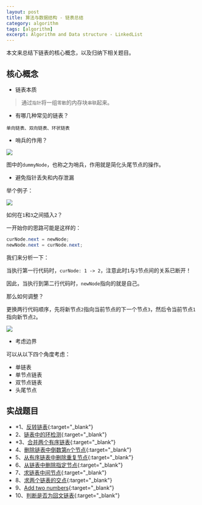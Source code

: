 ```yaml
---
layout: post
title: 算法与数据结构 - 链表总结
category: algorithm
tags: [algorithm]
excerpt: Algorithm and Data structure - LinkedList
---
```



本文来总结下链表的核心概念，以及归纳下相关题目。  



## 核心概念  

- 链表本质  

> 通过`指针`将一组`零散`的内存块`串联`起来。  


- 有哪几种常见的链表？  

`单向链表、双向链表、环状链表`  


- 哨兵的作用？  

![](https://yyc-images.oss-cn-beijing.aliyuncs.com/linked_list_dummyNode.png)  

图中的`dummyNode`，也称之为哨兵，作用就是简化头尾节点的操作。  


- 避免指针丢失和内存泄漏  

举个例子：  

![](https://yyc-images.oss-cn-beijing.aliyuncs.com/linked_list_insert_origin.png)  

如何在`1`和`3`之间插入`2`？  

一开始你的思路可能是这样的： 

``` java
curNode.next = newNode;
newNode.next = curNode.next;
```

我们来分析一下：  

当执行第一行代码时，`curNode: 1 -> 2`，注意此时`1`与`3`节点间的关系已断开！  

因此，当执行到第二行代码时，`newNode`指向的就是自己。  

那么如何调整？  

更换两行代码顺序，先将新节点`2`指向当前节点的下一个节点`3`，然后令当前节点`1`指向新节点`2`。  

![](https://yyc-images.oss-cn-beijing.aliyuncs.com/linked_list_insert.png)  

- 考虑边界  

可以从以下四个角度考虑：  

- 单链表  
- 单节点链表  
- 双节点链表    
- 头尾节点  


## 实战题目  

- *1、[反转链表](http://yaoyichen.cn/algorithm/2020/03/24/leetcode-206.html){:target="_blank"}  
- 2、[链表中的环检测](http://yaoyichen.cn/algorithm/2020/03/26/leetcode-141.html){:target="_blank"}  
- *3、[合并两个有序链表](http://yaoyichen.cn/algorithm/2020/03/25/leetcode-21.html){:target="_blank"}  
- 4、[删除链表中倒数第n个节点](http://yaoyichen.cn/algorithm/2020/05/03/leetcode-19.html){:target="_blank"}  
- 5、[从有序链表中删除重复节点](http://yaoyichen.cn/algorithm/2020/03/25/leetcode-83.html){:target="_blank"}  
- 6、[从链表中删除指定节点](http://yaoyichen.cn/algorithm/2020/05/03/leetcode-203.html){:target="_blank"}  
- 7、[求链表中间节点](http://yaoyichen.cn/algorithm/2020/03/24/leetcode-876.html){:target="_blank"}  
- 8、[求两个链表的交点](http://yaoyichen.cn/algorithm/2020/03/26/leetcode-160.html){:target="_blank"}  
- 9、[Add two numbers](http://yaoyichen.cn/algorithm/2020/05/03/leetcode-2.html){:target="_blank"}  
- 10、[判断是否为回文链表](http://yaoyichen.cn/algorithm/2020/05/03/leetcode-234.html){:target="_blank"}  


